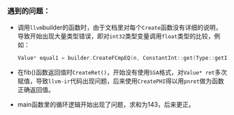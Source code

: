 ### 遇到的问题：

* 调用`llvm`builder的函数时，由于文档里对每个`Create`函数没有详细的说明，导致开始出现大量类型错误，即对`int32`类型变量调用`float`类型的比较，例如：

  ```c++
  Value* equal1 = builder.CreateFCmpEQ(n, ConstantInt::get(Type::getInt32Ty(context), 1, true), "equal1");
  ```

* 在fib()函数返回值时`CreateRet()`，开始没有使用`SSA`格式，对`Value* ret`多次赋值，导致`llvm-ir`代码出现问题，后来使用`CreatePHI`得以用`pnret`做为函数正确返回值。

* main函数里的循环逻辑开始出现了问题，求和为143，后来更正。
